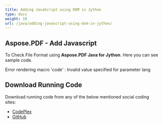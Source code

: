 ```yaml
---
title: Adding JavaScript using DOM in Jython
type: docs
weight: 10
url: /java/adding-javascript-using-dom-in-jython/
---
```


## **Aspose.PDF - Add Javascript**
To Check File Format using **Aspose.PDF Java for Jython**. Here you can see sample code.

Error rendering macro 'code' : Invalid value specified for parameter lang
## **Download Running Code**
Download running code from any of the below mentioned social coding sites:

- [CodePlex](https://asposepdfjavajython.codeplex.com/releases)
- [GitHub](https://github.com/aspose-pdf/Aspose.PDF-for-Java/releases/tag/Aspose.PDF_Java_for_Jython-v1.0.0)

